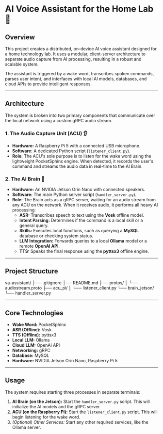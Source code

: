 # AI Voice Assistant for the Home Lab 🤖

## Overview

This project creates a distributed, on-device AI voice assistant designed for a home technology lab. It uses a modular, client-server architecture to separate audio capture from AI processing, resulting in a robust and scalable system.

The assistant is triggered by a wake word, transcribes spoken commands, parses user intent, and interfaces with local AI models, databases, and cloud APIs to provide intelligent responses.

---

## Architecture

The system is broken into two primary components that communicate over the local network using a custom gRPC audio stream.

### 1. The Audio Capture Unit (ACU) 👂
* **Hardware:** A Raspberry Pi 5 with a connected USB microphone.
* **Software:** A dedicated Python script (`listener_client.py`).
* **Role:** The ACU's sole purpose is to listen for the wake word using the lightweight PocketSphinx engine. When detected, it records the user's command and streams the audio data in real-time to the AI Brain.

### 2. The AI Brain 🧠
* **Hardware:** An NVIDIA Jetson Orin Nano with connected speakers.
* **Software:** The main Python server script (`handler_server.py`).
* **Role:** The Brain acts as a gRPC server, waiting for an audio stream from any ACU on the network. When it receives audio, it performs all heavy AI processing:
    * **ASR:** Transcribes speech to text using the **Vosk** offline model.
    * **Intent Parsing:** Determines if the command is a local skill or a general query.
    * **Skills:** Executes local functions, such as querying a **MySQL** database or checking system status.
    * **LLM Integration:** Forwards queries to a local **Ollama** model or a remote **OpenAI API**.
    * **TTS:** Speaks the final response using the **pyttsx3** offline engine.

---

## Project Structure

va-assistant/
├── .gitignore
├── README.md
├── protos/
│   └── audiostream.proto
├── acu_pi/
│   └── listener_client.py
└── brain_jetson/
└── handler_server.py

---

## Core Technologies

* **Wake Word:** PocketSphinx
* **ASR (Offline):** Vosk
* **TTS (Offline):** pyttsx3
* **Local LLM:** Ollama
* **Cloud LLM:** OpenAI API
* **Networking:** gRPC
* **Database:** MySQL
* **Hardware:** NVIDIA Jetson Orin Nano, Raspberry Pi 5

---

## Usage

The system requires starting three processes in separate terminals:

1.  **AI Brain (on the Jetson):** Start the `handler_server.py` script. This will initialize the AI models and the gRPC server.
2.  **ACU (on the Raspberry Pi):** Start the `listener_client.py` script. This will begin listening for the wake word.
3.  *(Optional) Other Services:* Start any other required services, like the Ollama server.

